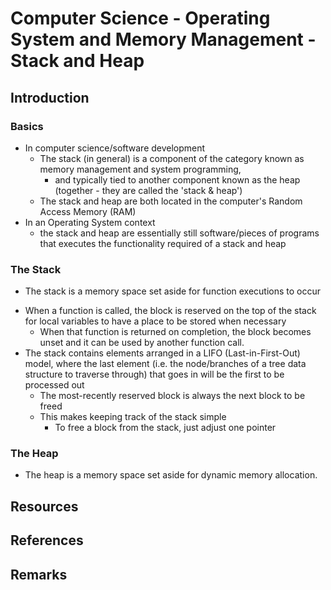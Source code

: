 # Computer Science - Operating System and Memory Management - Stack and Heap

## Introduction

### Basics
- In computer science/software development
    - The stack (in general) is a component of the category known as memory management and system programming,
        + and typically tied to another component known as the heap (together - they are called the 'stack & heap')
    + The stack and heap are both located in the computer's Random Access Memory (RAM)
- In an Operating System context
    + the stack and heap are essentially still software/pieces of programs that executes the functionality required of a stack and heap

### The Stack
+ The stack is a memory space set aside for function executions to occur
- When a function is called, the block is reserved on the top of the stack for local variables to have a place to be stored when necessary
    + When that function is returned on completion, the block becomes unset and it can be used by another function call.
- The stack contains elements arranged in a LIFO (Last-in-First-Out) model, where the last element (i.e. the node/branches of a tree data structure to traverse through) that goes in will be the first to be processed out
    + The most-recently reserved block is always the next block to be freed
    - This makes keeping track of the stack simple
        + To free a block from the stack, just adjust one pointer 

### The Heap
+ The heap is a memory space set aside for dynamic memory allocation.

## Resources

## References

## Remarks

